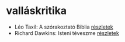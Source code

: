 # valláskritika

- Léo Taxil: A szórakoztató Biblia [részletek](../_details/L%C3%A9o%20Taxil.md#id_950)
- Richard Dawkins: Isteni téveszme [részletek](../_details/Richard%20Dawkins.md#id_363)